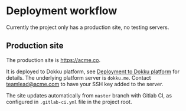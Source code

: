 # Deployment workflow

Currently the project only has a production site, no testing servers.

## Production site

The production site is <https://acme.co>.

It is deployed to Dokku platform, see [Deployment to Dokku platform](dokku.md) for details. The underlying platform server is `dokku.me`. Contact <teamlead@acme.com> to have your SSH key added to the server.

The site updates automatically from `master` branch with Gitlab CI, as configured in `.gitlab-ci.yml` file in the project root.
